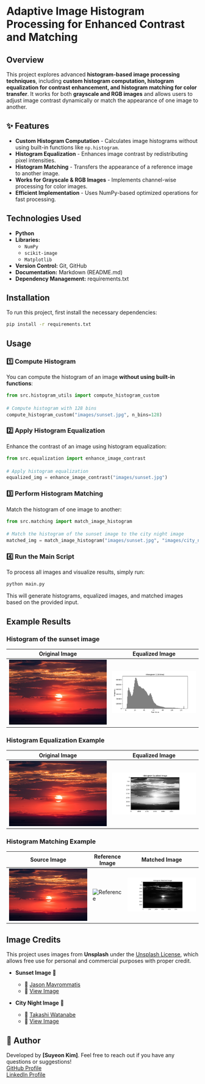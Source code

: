 # Adaptive Image Histogram Processing for Enhanced Contrast and Matching

## Overview
This project explores advanced **histogram-based image processing techniques**, including **custom histogram computation, histogram equalization for contrast enhancement, and histogram matching for color transfer**. It works for both **grayscale and RGB images** and allows users to adjust image contrast dynamically or match the appearance of one image to another.

## ✨ Features
- **Custom Histogram Computation** - Calculates image histograms without using built-in functions like `np.histogram`.
- **Histogram Equalization** - Enhances image contrast by redistributing pixel intensities.
- **Histogram Matching** - Transfers the appearance of a reference image to another image.
- **Works for Grayscale & RGB Images** - Implements channel-wise processing for color images.
- **Efficient Implementation** - Uses NumPy-based optimized operations for fast processing.

## Technologies Used
- **Python**
- **Libraries:**
  - `NumPy`
  - `scikit-image`
  - `Matplotlib`
- **Version Control:** Git, GitHub
- **Documentation:** Markdown (README.md)
- **Dependency Management:** requirements.txt

## Installation
To run this project, first install the necessary dependencies:

```bash
pip install -r requirements.txt
```

## Usage
### 1️⃣ Compute Histogram
You can compute the histogram of an image **without using built-in functions**:

```python
from src.histogram_utils import compute_histogram_custom

# Compute histogram with 128 bins
compute_histogram_custom("images/sunset.jpg", n_bins=128)
```

### 2️⃣ Apply Histogram Equalization
Enhance the contrast of an image using histogram equalization:

```python
from src.equalization import enhance_image_contrast

# Apply histogram equalization
equalized_img = enhance_image_contrast("images/sunset.jpg")
```

### 3️⃣ Perform Histogram Matching
Match the histogram of one image to another:

```python
from src.matching import match_image_histogram

# Match the histogram of the sunset image to the city night image
matched_img = match_image_histogram("images/sunset.jpg", "images/city_night.jpg")
```

### 4️⃣ Run the Main Script
To process all images and visualize results, simply run:

```bash
python main.py
```

This will generate histograms, equalized images, and matched images based on the provided input.

## Example Results
### Histogram of the sunset image
| Original Image | Equalized Image |
|---------------|----------------|
| ![Original](images/sunset.jpg) | ![Equalized](images/Figure_1.png) |

### Histogram Equalization Example
| Original Image | Equalized Image |
|---------------|----------------|
| ![Original](images/sunset.jpg) | ![Equalized](images/Figure_2.png) |

### Histogram Matching Example
| Source Image | Reference Image | Matched Image |
|-------------|----------------|---------------|
| ![Source](images/sunset.jpg) | ![Reference](images/city_night.jpg) | ![Matched](images/Figure_3.png) |

## Image Credits
This project uses images from **Unsplash** under the [Unsplash License](https://unsplash.com/license), which allows free use for personal and commercial purposes with proper credit.

- **Sunset Image** 🌅  
  - 📸 [Jason Mavrommatis](https://unsplash.com/@jeisblack)  
  - 🔗 [View Image](https://unsplash.com/photos/GPPAjJicemU)  

- **City Night Image** 🌃  
  - 📸 [Takashi Watanabe](https://unsplash.com/@hasu_has)  
  - 🔗 [View Image](https://unsplash.com/photos/f2DL8oI-7N8)  

## 🐝 Author
Developed by **[Suyeon Kim]**. Feel free to reach out if you have any questions or suggestions!  
[GitHub Profile](https://github.com/suyeonkim1010/Projects.git)  
[LinkedIn Profile](https://www.linkedin.com/in/suyeon-kim-a43730256/)  


